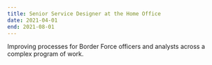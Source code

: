 ```yaml
---
title: Senior Service Designer at the Home Office
date: 2021-04-01
end: 2021-08-01
---
```

Improving processes for Border Force officers and analysts across a complex program of work.